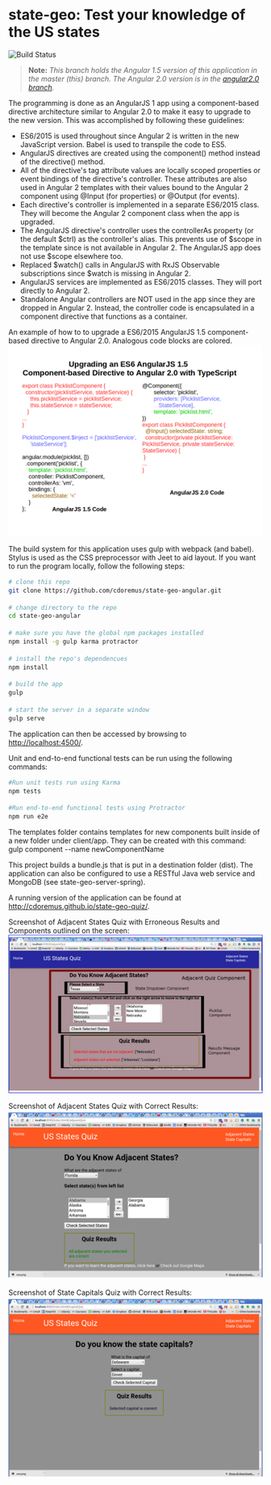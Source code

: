 # state-geo: Test your knowledge of the US states #

![Build Status](https://travis-ci.org/cdoremus/state-geo-angular.svg?branch=master)

>**Note:** *This branch holds the Angular 1.5 version of this application in the master (this) branch. The Angular 2.0 version is in the [angular2.0 branch](https://github.com/cdoremus/state-geo-angular/tree/angular2.0 "Angular 2.0 Branch").*

The programming is done as an AngularJS 1 app using a component-based directive architecture similar to Angular 2.0 to make it easy to upgrade to the new version. This was accomplished by following these guidelines:
* ES6/2015 is used throughout since Angular 2 is written in the new JavaScript version. Babel is used to transpile the code to ES5.
* AngularJS directives are created using the component() method instead of the directive() method.
* All of the directive's tag attribute values are locally scoped properties or event bindings of the directive's controller.
These attributes are also used in Angular 2 templates with their values bound to the Angular 2 component using @Input (for properties) or @Output (for events).
* Each directive's controller is implemented in a separate ES6/2015 class. They will become the Angular 2 component class when the app is upgraded.
* The AngularJS directive's controller uses the controllerAs property (or the default $ctrl) as the controller's alias.
This prevents use of $scope in the template since is not available in Angular 2. The AngularJS app does not use $scope elsewhere too.
* Replaced $watch() calls in AngularJS with RxJS Observable subscriptions since $watch is missing in Angular 2.
* AngularJS services are implemented as ES6/2015 classes. They will port directly to Angular 2.
* Standalone Angular controllers are NOT used in the app since they are dropped in Angular 2. Instead, the controller
code is encapsulated in a component directive that functions as a container.

An example of how to to upgrade a ES6/2015 AngularJS 1.5 component-based directive to Angular 2.0. Analogous code blocks are colored.
![TranslatingNg1ToNg2](screenshots/TranslatingNg1ToNg2.png "Translating an AngularJS 1.2 Directive Component to Angular 2.0")

The build system for this application uses gulp with webpack (and babel). Stylus is used as the CSS preprocessor with Jeet to aid layout. If you want to run the program locally, follow the following steps:

```bash
# clone this repo
git clone https://github.com/cdoremus/state-geo-angular.git

# change directory to the repo
cd state-geo-angular

# make sure you have the global npm packages installed
npm install -g gulp karma protractor

# install the repo's dependencues
npm install

# build the app
gulp

# start the server in a separate window
gulp serve
```
The application can then be accessed by browsing to <a href="http://localhost:4500/">http://localhost:4500/</a>.

Unit and end-to-end functional tests can be run using the following commands:

```bash
#Run unit tests run using Karma
npm tests

#Run end-to-end functional tests using Protractor
npm run e2e
```

The templates folder contains templates for new components built inside of a new folder under client/app. They can be created with this command:
gulp component --name newComponentName

This project builds a bundle.js that is put in a destination folder (dist). The application can also be configured to use a RESTful
Java web service and MongoDB (see state-geo-server-spring).

A running version of the application can be found at <a href="http://cdoremus.github.io/state-geo-quiz/" target="_blank">http://cdoremus.github.io/state-geo-quiz/</a>.

Screenshot of Adjacent States Quiz with Erroneous Results and Components outlined on the screen:
![AdjacentQuizResultsScreenshotComponents](screenshots/AdjacentQuizResultsScreenshotComponents.png "Quiz Results Screenshot with components outlined")

Screenshot of Adjacent States Quiz with Correct Results:
![AdjacentQuizResultsSuccessScreenshot](screenshots/AdjacentStatesQuizResultsSuccess.png "Quiz Results Success Screenshot")

Screenshot of State Capitals Quiz with Correct Results:
![StateCapitalsQuizResultsScreenshot](screenshots/StateCapitalsQuizScreenshot.png "State Capitals Quiz Results Success Screenshot")
